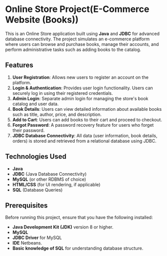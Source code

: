 # Online Store Project(E-Commerce Website (Books))

This is an Online Store application built using **Java** and **JDBC** for advanced database connectivity. The project simulates an e-commerce platform where users can browse and purchase books, manage their accounts, and perform administrative tasks such as adding books to the catalog. 

## Features

1. **User Registration**: Allows new users to register an account on the platform.
2. **Login & Authentication**: Provides user login functionality. Users can securely log in using their registered credentials.
3. **Admin Login**: Separate admin login for managing the store's book catalog and user data.
4. **Book Details**: Users can view detailed information about available books such as title, author, price, and description.
5. **Add to Cart**: Users can add books to their cart and proceed to checkout.
6. **Forgot Password**: A password recovery feature for users who forget their password.
7. **JDBC Database Connectivity**: All data (user information, book details, orders) is stored and retrieved from a relational database using JDBC.

## Technologies Used

- **Java**
- **JDBC** (Java Database Connectivity)
- **MySQL** (or other RDBMS of choice)
- **HTML/CSS** (for UI rendering, if applicable)
- **SQL** (Database Queries)

## Prerequisites

Before running this project, ensure that you have the following installed:

- **Java Development Kit (JDK)** version 8 or higher.
- **MySQL** 
- **JDBC Driver** for MySQL 
- **IDE** Netbeans.
- **Basic knowledge of SQL** for understanding database structure.


